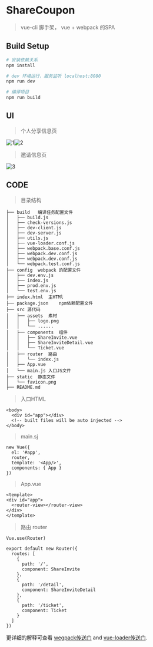 # ShareCoupon

> vue-cli 脚手架， vue + webpack 的SPA

## Build Setup

``` bash
# 安装依赖关系
npm install

# dev 环境运行，服务监听 localhost:8080
npm run dev

# 编译项目
npm run build
```


## UI

> 个人分享信息页

![1](http://o73el5cs1.bkt.clouddn.com/20170323153637.png)![2](http://o73el5cs1.bkt.clouddn.com/20170323153858.png)

> 邀请信息页

![3](http://o73el5cs1.bkt.clouddn.com/20170323153949.png)

## CODE

> 目录结构

```
├── build	编译任务配置文件
│   ├── build.js
│   ├── check-versions.js
│   ├── dev-client.js
│   ├── dev-server.js
│   ├── utils.js
│   ├── vue-loader.conf.js
│   ├── webpack.base.conf.js
│   ├── webpack.dev.conf.js
│   ├── webpack.dev.conf.js
│   └── webpack.test.conf.js
├── config	webpack 的配置文件
│   ├── dev.env.js
│   ├── index.js
│   ├── prod.env.js
│   └── test.env.js
├── index.html	主HTMl
├── package.json	npm依赖配置文件
├── src	源代码
│   ├── assets	素材
│   │   ├── logo.png
│   │   └── ......
│   ├── components	组件
│   │   ├── ShareInvite.vue
│   │   ├── ShareInviteDetail.vue
│   │   └── Ticket.vue
│   ├── router	路由
│   │   └── index.js
│   ├── App.vue
│   └── main.js	入口JS文件
├── static	静态文件
│   └── favicon.png
├── README.md
```
> 入口HTML
```
<body>
  <div id="app"></div>
  <!-- built files will be auto injected -->
</body>
```

> main.sj
```
new Vue({
  el: '#app',
  router,
  template: '<App/>',
  components: { App }
})
```

> App.vue
```
<template>
<div id="app">
  <router-view></router-view>
</div>
</template>
```

> 路由 router
```
Vue.use(Router)

export default new Router({
  routes: [
    {
      path: '/',
      component: ShareInvite
    },
    {
      path: '/detail',
      component: ShareInviteDetail
    },
    {
      path: '/ticket',
      component: Ticket
    }
  ]
})
```


更详细的解释可查看 [wegpack传送门](http://vuejs-templates.github.io/webpack/) and [vue-loader传送门](http://vuejs.github.io/vue-loader).
